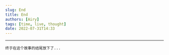 ```yaml
---
slug: End
title: End
authors: [Airy]
tags: [time, live, thought]
date: 2022-07-31T14:33
---
```


---

```
终于在这个故事的结尾放下了...
```
